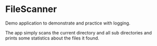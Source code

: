 # FileScanner
Demo application to demonstrate and practice with logging. 

The app simply scans the current directory and all sub directories and prints some statistics about the files it found.
